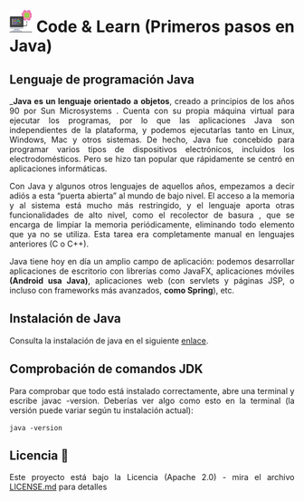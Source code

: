 <div align="justify">

# <img src=../../../../images/computer.png width="40"> Code & Learn (Primeros pasos en Java)

## Lenguaje de programación Java

___Java es un lenguaje orientado a objetos__, creado a principios de los años 90 por Sun Microsystems . Cuenta con su propia máquina virtual para ejecutar los programas, por lo que las aplicaciones Java son independientes de la plataforma, y ​​podemos ejecutarlas tanto en Linux, Windows, Mac y otros sistemas. De hecho, Java fue concebido para programar varios tipos de dispositivos electrónicos, incluidos los electrodomésticos. Pero se hizo tan popular que rápidamente se centró en aplicaciones informáticas.

Con Java y algunos otros lenguajes de aquellos años, empezamos a decir adiós a esta “puerta abierta” al mundo de bajo nivel. El acceso a la memoria y al sistema está mucho más restringido, y el lenguaje aporta otras funcionalidades de alto nivel, como el recolector de basura , que se encarga de limpiar la memoria periódicamente, eliminando todo elemento que ya no se utiliza. Esta tarea era completamente manual en lenguajes anteriores (C o C++).

Java tiene hoy en día un amplio campo de aplicación: podemos desarrollar aplicaciones de escritorio con librerías como JavaFX, aplicaciones móviles __(Android usa Java)__, aplicaciones web (con servlets y páginas JSP, o incluso con frameworks más avanzados, __como Spring__), etc.

## Instalación de Java

Consulta la instalación de java en el siguiente [enlace](../../../../comun/jdk/README.md).

## Comprobación de comandos JDK

Para comprobar que todo está instalado correctamente, abre una terminal y escribe javac -version. Deberías ver algo como esto en la terminal (la versión puede variar según tu instalación actual):

```code
java -version
```

## Licencia 📄

Este proyecto está bajo la Licencia (Apache 2.0) - mira el archivo [LICENSE.md](../../../../LICENSE) para detalles

</div>